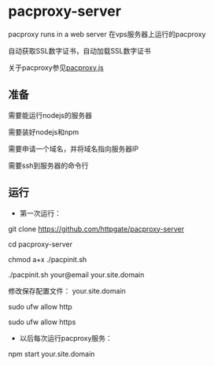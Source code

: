 # pacproxy-server

pacproxy runs in a web server 在vps服务器上运行的pacproxy

自动获取SSL数字证书，自动加载SSL数字证书

关于pacproxy参见[pacproxy.js](https://github.com/httpgate/pacproxy.js)

## 准备

需要能运行nodejs的服务器

需要装好nodejs和npm

需要申请一个域名，并将域名指向服务器IP

需要ssh到服务器的命令行


## 运行

* 第一次运行：

git clone https://github.com/httpgate/pacproxy-server

cd pacproxy-server

chmod a+x ./pacpinit.sh

./pacpinit.sh your@email your.site.domain

修改保存配置文件： your.site.domain

sudo ufw allow http

sudo ufw allow https


* 以后每次运行pacproxy服务：

npm start your.site.domain

